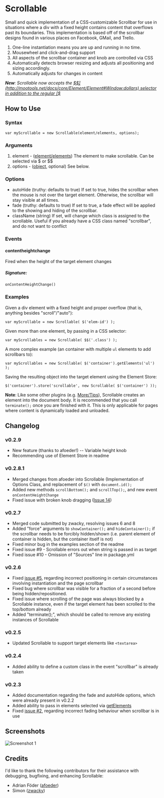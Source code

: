 Scrollable
==========

Small and quick implementation of a CSS-customizable Scrollbar for use in situations where a div with a fixed height contains content that overflows past its boundaries.
This implementation is based off of the scrollbar designs found in various places on Facebook, GMail, and Trello.

1. One-line instantiation means you are up and running in no time.
2. Mousewheel and click-and-drag support
3. All aspects of the scrollbar container and knob are controlled via CSS
4. Automatically detects browser resizing and adjusts all positioning and sizing accordingly.
5. Automatically adjusts for changes in content

***New**: Scrollable now accepts the [$$](http://mootools.net/docs/core/Element/Element#Window:dollars) selector in addition to the regular [$](http://mootools.net/docs/core/Element/Element#Window:dollar)*

How to Use
----------

### Syntax

	var myScrollable = new Scrollable(element/elements, options);

### Arguments

1. element - ([element/elements](http://mootools.net/docs/core/Element/Element)) The element to make scrollable. Can be selected via $ or $$
2. options - ([object](http://mootools.net/docs/core/Types/Object), optional) See below.

### Options
* autoHide (truthy: defaults to true) If set to true, hides the scrollbar when the mouse is not over the target element. Otherwise, the scrollbar will stay visible at all times.
* fade (truthy: defaults to true) If set to true, a fade effect will be applied to the showing and hiding of the scrollbar.
* className (string) If set, will change which class is assigned to the scrollable. Useful if you already have a CSS class named "scrollbar", and do not want to conflict

### Events

#### contentheightchange

Fired when the height of the target element changes

##### Signature:

    onContentHeightChange()

### Examples

Given a div element with a fixed height and proper overflow (that is, anything besides "scroll"/"auto"):

	var myScrollable = new Scrollable( $('elem-id') );

Given more than one element, by passing in a CSS selector:

	var myScrollables = new Scrollable( $$('.class') );

A more complex example (an container with multiple `ul` elements to add scrollbars to):

	var myScrollables = new Scrollable( $('container').getElements('ul') );

Saving the resulting object into the target element using the Element Store:

	$('container').store('scrollable', new Scrollable( $('container') ));

**Note**: Like some other plugins (e.g. [More/Tips](http://mootools.net/docs/more/Interface/Tips)), Scrollable creates an element into the document body. It is recommended that you call `terminate();` once you are finished with it. This is only applicable for pages where content is dynamically loaded and unloaded.

Changelog
---------

### v0.2.9
* New feature (thanks to afoeder!) -- Variable height knob
* Recommending use of Element Store in readme

### v0.2.8.1
* Merged changes from afoeder into Scrollable (Implementation of Options Class, and replacement of `$()` with `document.id();`
* Added new methods `scrollBottom();` and `scrollTop();`, and new event `onContentHeightChange`
* Fixed issue with broken knob dragging ([Issue 14](https://github.com/julianlam/Scrollable/pull/14))

### v0.2.7
* Merged code submitted by zwacky, resolving issues 6 and 8
* Added "force" arguments to `showContainer();` and `hideContainer();` if the scrollbar needs to be forcibly hidden/shown (i.e. parent element of container is hidden, but the container itself is not)
* Fixed minor bug in the examples section of the readme
* Fixed issue #9 - Scrollable errors out when string is passed in as target
* Fixed issue #10 - Omission of "Sources" line in package.yml

### v0.2.6
* Fixed [issue #5](https://github.com/julianlam/Scrollable/issues/5), regarding incorrect positioning in certain circumstances involving instantiation and the page scrollbar
* Fixed bug where scrollbar was visible for a fraction of a second before being hidden/repositioned.
* Fixed issue where scrolling of the page was always blocked by a Scrollable instance, even if the target element has been scrolled to the top/bottom already
* Added "terminate();", which should be called to remove any existing instances of Scrollable

### v0.2.5
* Updated Scrollable to support target elements like `<textarea>`

### v0.2.4
* Added ability to define a custom class in the event "scrollbar" is already taken

### v0.2.3
* Added documentation regarding the fade and autoHide options, which were already present in v0.2.2
* Added ability to pass in elements selected via [getElements](http://mootools.net/docs/core/Element/Element#Element:getElements)
* Fixed [issue #2](https://github.com/julianlam/Scrollable/issues/2), regarding incorrect fading behaviour when scrollbar is in use

Screenshots
-----------

![Screenshot 1](http://i.imgur.com/ZKXbK.png)

Credits
-------

I'd like to thank the following contributors for their assistance with debugging, bugfixing, and enhancing Scrollable:

* Adrian Föder ([afoeder](https://github.com/afoeder))
* Simon ([zwacky](https://github.com/zwacky))
